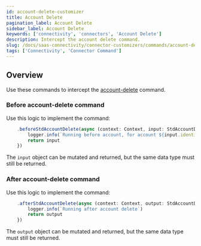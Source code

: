 ```yaml
---
id: account-delete-customizer
title: Account Delete
pagination_label: Account Delete
sidebar_label: Account Delete
keywords: ['connectivity', 'connectors', 'Account Delete']
description: Intercept the account delete command. 
slug: /docs/saas-connectivity/connector-customizers/commands/account-delete
tags: ['Connectivity', 'Connector Command']
---
```


## Overview

Use these commands to intercept the [account-delete](../../commands/account-delete) command.

### Before account-delete command

Use this logic to implement the command: 

```javascript
    .beforeStdAccountDelete(async (context: Context, input: StdAccountDeleteInput) => {
        logger.info(`Running before account, for account ${input.identity}`)
        return input
    })
```
The `input` object can be mutated and returned, but the same data type must still be returned. 

### After account-delete command

Use this logic to implement the command: 

```javascript
    .afterStdAccountDelete(async (context: Context, output: StdAccountDeleteOutput) => {
        logger.info(`Running after account delete`)
        return output
    })
```
The `output` object can be mutated and returned, but the same data type must still be returned. 